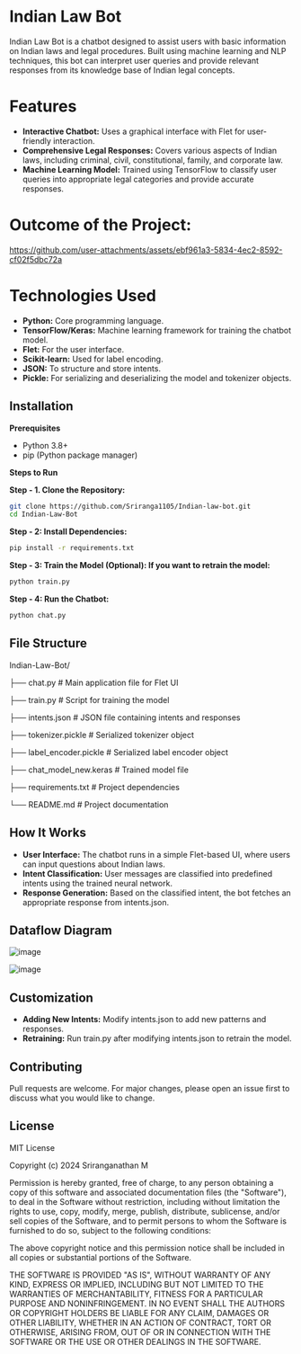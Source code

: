 # Indian Law Bot
Indian Law Bot is a chatbot designed to assist users with basic information on Indian laws and legal procedures. Built using machine learning and NLP techniques, this bot can interpret user queries and provide relevant responses from its knowledge base of Indian legal concepts.

# Features
- **Interactive Chatbot:** Uses a graphical interface with Flet for user-friendly interaction.
- **Comprehensive Legal Responses:** Covers various aspects of Indian laws, including criminal, civil, constitutional, family, and corporate law.
- **Machine Learning Model:** Trained using TensorFlow to classify user queries into appropriate legal categories and provide accurate responses.

# Outcome of the Project:

https://github.com/user-attachments/assets/ebf961a3-5834-4ec2-8592-cf02f5dbc72a

# Technologies Used
- **Python:** Core programming language.
- **TensorFlow/Keras:** Machine learning framework for training the chatbot model.
- **Flet:** For the user interface.
- **Scikit-learn:** Used for label encoding.
- **JSON:** To structure and store intents.
- **Pickle:** For serializing and deserializing the model and tokenizer objects.
## Installation

**Prerequisites**
- Python 3.8+
- pip (Python package manager)

**Steps to Run**

**Step - 1. Clone the Repository:**
```bash
git clone https://github.com/Sriranga1105/Indian-law-bot.git 
cd Indian-Law-Bot
```

**Step - 2: Install Dependencies:**
```bash
pip install -r requirements.txt
```

**Step - 3: Train the Model (Optional): If you want to retrain the model:**
```bash
python train.py
```

**Step - 4: Run the Chatbot:**
```bash
python chat.py
```

## File Structure
Indian-Law-Bot/

├── chat.py                # Main application file for Flet UI

├── train.py               # Script for training the model

├── intents.json           # JSON file containing intents and responses

├── tokenizer.pickle       # Serialized tokenizer object

├── label_encoder.pickle   # Serialized label encoder object

├── chat_model_new.keras   # Trained model file

├── requirements.txt       # Project dependencies

└── README.md              # Project documentation

## How It Works
- **User Interface:** The chatbot runs in a simple Flet-based UI, where users can input questions about Indian laws.
- **Intent Classification:** User messages are classified into predefined intents using the trained neural network.
- **Response Generation:** Based on the classified intent, the bot fetches an appropriate response from intents.json.

## Dataflow Diagram
![image](https://github.com/user-attachments/assets/abaad5dd-9aa3-4bd0-9d20-39a369777ed6)

![image](https://github.com/user-attachments/assets/35bbc5d4-27d5-4a39-81b4-e27f3d89bfeb)

## Customization
- **Adding New Intents:** Modify intents.json to add new patterns and responses.
- **Retraining:** Run train.py after modifying intents.json to retrain the model.

## Contributing

Pull requests are welcome. For major changes, please open an issue first to discuss what you would like to change.

## License

MIT License

Copyright (c) 2024 Sriranganathan M

Permission is hereby granted, free of charge, to any person obtaining a copy of this software and associated documentation files (the "Software"), to deal in the Software without restriction, including without limitation the rights to use, copy, modify, merge, publish, distribute, sublicense, and/or sell copies of the Software, and to permit persons to whom the Software is furnished to do so, subject to the following conditions:

The above copyright notice and this permission notice shall be included in all copies or substantial portions of the Software.

THE SOFTWARE IS PROVIDED "AS IS", WITHOUT WARRANTY OF ANY KIND, EXPRESS OR IMPLIED, INCLUDING BUT NOT LIMITED TO THE WARRANTIES OF MERCHANTABILITY, FITNESS FOR A PARTICULAR PURPOSE AND NONINFRINGEMENT. IN NO EVENT SHALL THE AUTHORS OR COPYRIGHT HOLDERS BE LIABLE FOR ANY CLAIM, DAMAGES OR OTHER LIABILITY, WHETHER IN AN ACTION OF CONTRACT, TORT OR OTHERWISE, ARISING FROM,
OUT OF OR IN CONNECTION WITH THE SOFTWARE OR THE USE OR OTHER DEALINGS IN THE SOFTWARE.

